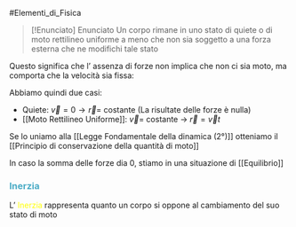 #Elementi_di_Fisica 

>[!Enunciato]  Enunciato
>Un corpo rimane in uno stato di quiete o di moto rettilineo uniforme a meno che non sia soggetto a una forza esterna che ne modifichi tale stato

Questo significa che l’ assenza di forze non implica che non ci sia moto, ma comporta che la velocità sia fissa:

Abbiamo quindi due casi:

- Quiete:
	$\vec{v}=0\to \vec{r}=$ costante (La risultate delle forze è nulla)
- [[Moto Rettilineo Uniforme]]:
	$\vec{v}=$ costante → $\vec{r}=\vec{v}t$

Se lo uniamo alla [[Legge Fondamentale della dinamica (2°)]] otteniamo il [[Principio di conservazione della quantità di moto]]

In caso la somma delle forze dia 0, stiamo in una situazione di [[Equilibrio]]
### <font color="#4bacc6">Inerzia</font>

L’ <font color="#ffff00">Inerzia</font> rappresenta quanto un corpo si oppone al cambiamento del suo stato di moto